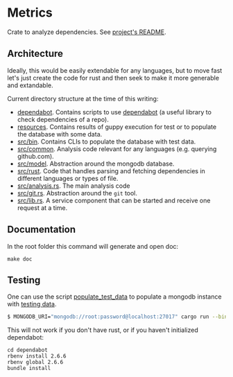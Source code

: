 # Metrics

Crate to analyze dependencies.
See [project's README](../README.md).

## Architecture

Ideally, this would be easily extendable for any languages, but to move fast let's just create the code for rust and then seek to make it more generable and extandable.

Current directory structure at the time of this writing:

* [dependabot](dependabot). Contains scripts to use [dependabot](https://github.com/dependabot/dependabot-core/) (a useful library to check dependencies of a repo).
* [resources](resources). Contains results of guppy execution for test or to populate the database with some data.
* [src/bin](src/bin). Contains CLIs to populate the database with test data.
* [src/common](src/common). Analysis code relevant for any languages (e.g. querying github.com).
* [src/model](src/model). Abstraction around the mongodb database.
* [src/rust](src/rust). Code that handles parsing and fetching dependencies in different languages or types of file.
* [src/analysis.rs](src/analysis.rs). The main analysis code
* [src/git.rs](src/git.rs). Abstraction around the `git` tool.
* [src/lib.rs](src/lib.rs). A service component that can be started and receive one request at a time.

## Documentation

In the root folder this command will generate and open doc:

```
make doc
```

## Testing

One can use the script [populate_test_data](bin/populate_test_data) to populate a mongodb instance with [testing data](resources/test).

```sh
$ MONGODB_URI="mongodb://root:password@localhost:27017" cargo run --bin populate_test_data
```

This will not work if you don't have rust, or if you haven't initialized dependabot:

```
cd dependabot
rbenv install 2.6.6
rbenv global 2.6.6
bundle install
```
